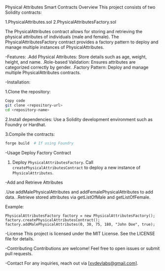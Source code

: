 Physical Attributes Smart Contracts
Overview
This project consists of two Solidity contracts:

1.PhysicalAttributes.sol
2.PhysicalAttributesFactory.sol

The PhysicalAttributes contract allows for storing and retrieving the physical attributes of individuals (male and female). The PhysicalAttributesFactory contract provides a factory pattern to deploy and manage multiple instances of PhysicalAttributes.

-Features:
.Add Physical Attributes: Store details such as age, weight, height, and name.
.Role-based Validation: Ensures attributes are categorized correctly by gender.
.Factory Pattern: Deploy and manage multiple PhysicalAttributes contracts.


-Installation:

1.Clone the repository:

```bash
Copy code
git clone <repository-url>  
cd <repository-name>
```
2.Install dependencies:
Use a Solidity development environment such as Foundry or Hardhat.

3.Compile the contracts:

```bash
forge build  # If using Foundry
```

-Usage
Deploy Factory Contract

1. Deploy ```PhysicalAttributesFactory```.
Call ```createPhysicalAttributesContract``` to deploy a new instance of ```PhysicalAttributes```.

-Add and Retrieve Attributes

.Use addMalePhysicalAttributes and addFemalePhysicalAttributes to add data.
.Retrieve stored attributes via getListOfMale and getListOfFemale.

Example:

```solidity
PhysicalAttributesFactory factory = new PhysicalAttributesFactory();  
factory.createPhysicalAttributesContract();  
factory.addMalePhysicalAttributes(0, 30, 75, 180, "John Doe", true);
```

-License
This project is licensed under the MIT License. See the LICENSE file for details.

-Contributing
Contributions are welcome! Feel free to open issues or submit pull requests.

-Contact
For any inquiries, reach out via [xvdevlabs@gmail.com].
